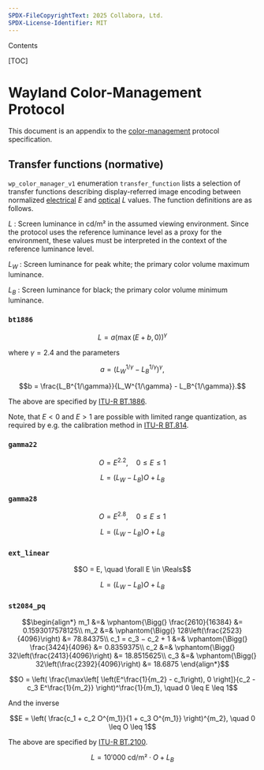 ```yaml
---
SPDX-FileCopyrightText: 2025 Collabora, Ltd.
SPDX-License-Identifier: MIT
---
```


Contents

[TOC]

# Wayland Color-Management Protocol

This document is an appendix to the [color-management][cm-spec]
protocol specification.

## Transfer functions (normative)

`wp_color_manager_v1` enumeration `transfer_function` lists a selection
of transfer functions describing display-referred image encoding between
normalized [electrical] $`E`$ and [optical] $`L`$ values. The function
definitions are as follows.

$`L`$
: Screen luminance in cd/m² in the assumed viewing environment.
Since the protocol uses the reference luminance level as a proxy for the
environment, these values must be interpreted in the context of the
reference luminance level.

$`L_W`$
: Screen luminance for peak white; the primary color volume maximum luminance.

$`L_B`$
: Screen luminance for black; the primary color volume minimum luminance.


### `bt1886`

```math
L = a\left(\max\left(E + b,0\right)\right)^\gamma
```

where $`\gamma = 2.4`$ and the parameters

```math
a = \left(L_W^{1/\gamma} - L_B^{1/\gamma}\right)^\gamma,
```

```math
b = \frac{L_B^{1/\gamma}}{L_W^{1/\gamma} - L_B^{1/\gamma}}.
```

The above are specified by [ITU-R BT.1886].

Note, that $`E < 0`$ and $`E > 1`$ are possible with limited range
quantization, as required by e.g. the calibration method in [ITU-R BT.814].


### `gamma22`

```math
O = E^{2.2}, \quad 0 \leq E \leq 1
```

```math
L = (L_W - L_B)O + L_B
```

### `gamma28`

```math
O = E^{2.8}, \quad 0 \leq E \leq 1
```

```math
L = (L_W - L_B)O + L_B
```

### `ext_linear`

```math
O = E, \quad \forall E \in \Reals
```

```math
L = (L_W - L_B)O + L_B
```

### `st2084_pq`

```math
\begin{align*}
m_1 &=& \vphantom{\Bigg(} \frac{2610}{16384} &= 0.1593017578125\\
m_2 &=& \vphantom{\Bigg(} 128\left(\frac{2523}{4096}\right) &= 78.84375\\
c_1 = c_3 − c_2 + 1 &=& \vphantom{\Bigg(} \frac{3424}{4096} &= 0.8359375\\
c_2 &=& \vphantom{\Bigg(} 32\left(\frac{2413}{4096}\right) &= 18.8515625\\
c_3 &=& \vphantom{\Bigg(} 32\left(\frac{2392}{4096}\right) &= 18.6875
\end{align*}
```

```math
O = \left(
  \frac{\max\left[
    \left(E^\frac{1}{m_2} - c_1\right), 0
  \right]}{c_2 - c_3 E^\frac{1}{m_2}}
\right)^\frac{1}{m_1},
\quad 0 \leq E \leq 1
```

And the inverse

```math
E = \left( \frac{c_1 + c_2 O^{m_1}}{1 + c_3 O^{m_1}} \right)^{m_2},
\quad 0 \leq O \leq 1
```

The above are specified by [ITU-R BT.2100].

```math
L = 10'000\ \mathrm{cd/m²} \cdot O + L_B
```


[cm-spec]: https://gitlab.freedesktop.org/wayland/wayland-protocols/-/tree/main/staging/color-management
[electrical]: https://gitlab.freedesktop.org/pq/color-and-hdr/-/blob/main/doc/glossary.md#electrical-color-value
[optical]: https://gitlab.freedesktop.org/pq/color-and-hdr/-/blob/main/doc/glossary.md#optical-color-value
[ITU-R BT.814]: https://gitlab.freedesktop.org/pq/color-and-hdr/-/blob/main/doc/specs.md#itu-r-bt814
[ITU-R BT.1886]: https://gitlab.freedesktop.org/pq/color-and-hdr/-/blob/main/doc/specs.md#itu-r-bt1886
[ITU-R BT.2100]: https://gitlab.freedesktop.org/pq/color-and-hdr/-/blob/main/doc/specs.md#itu-r-bt2100
